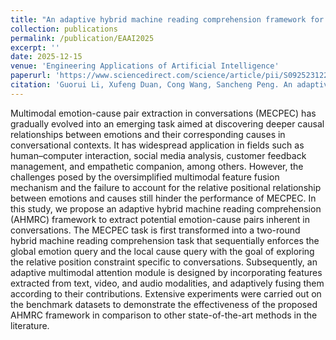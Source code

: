 ```yaml
---
title: "An adaptive hybrid machine reading comprehension framework for multimodal emotion-cause pair extraction in conversations"
collection: publications
permalink: /publication/EAAI2025
excerpt: ''
date: 2025-12-15
venue: 'Engineering Applications of Artificial Intelligence'
paperurl: 'https://www.sciencedirect.com/science/article/pii/S0925231225000967'
citation: 'Guorui Li, Xufeng Duan, Cong Wang, Sancheng Peng. An adaptive hybrid machine reading comprehension framework for multimodal emotion-cause pair extraction in conversations. Engineering Applications of Artificial Intelligence, 2025, 162: 112333: 1-13.'
---
```

Multimodal emotion-cause pair extraction in conversations (MECPEC) has gradually evolved into an emerging task aimed at discovering deeper causal relationships between emotions and their corresponding causes in conversational contexts. It has widespread application in fields such as human–computer interaction, social media analysis, customer feedback management, and empathetic companion, among others. However, the challenges posed by the oversimplified multimodal feature fusion mechanism and the failure to account for the relative positional relationship between emotions and causes still hinder the performance of MECPEC. In this study, we propose an adaptive hybrid machine reading comprehension (AHMRC) framework to extract potential emotion-cause pairs inherent in conversations. The MECPEC task is first transformed into a two-round hybrid machine reading comprehension task that sequentially enforces the global emotion query and the local cause query with the goal of exploring the relative position constraint specific to conversations. Subsequently, an adaptive multimodal attention module is designed by incorporating features extracted from text, video, and audio modalities, and adaptively fusing them according to their contributions. Extensive experiments were carried out on the benchmark datasets to demonstrate the effectiveness of the proposed AHMRC framework in comparison to other state-of-the-art methods in the literature.
